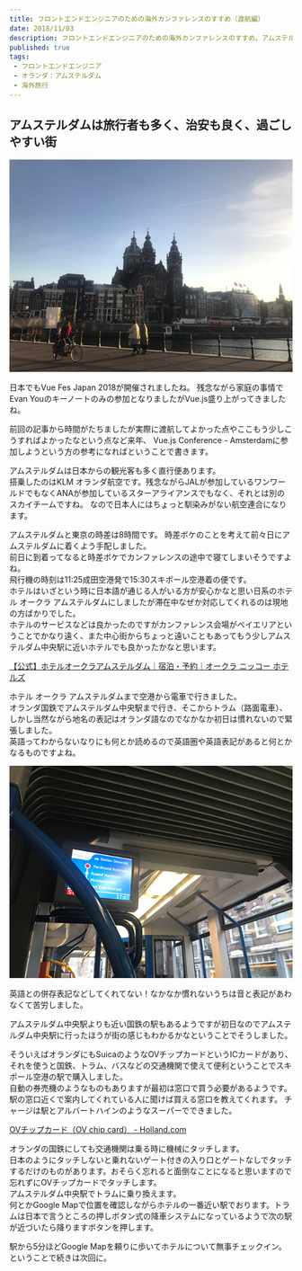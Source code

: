 ```yaml
---
title: フロントエンドエンジニアのための海外カンファレンスのすすめ（渡航編）
date: 2018/11/03
description: フロントエンドエンジニアのための海外カンファレンスのすすめ。アムステルダムで開催されたカンファレンスでの経験。
published: true
tags: 
 - フロントエンドエンジニア
 - オランダ：アムステルダム
 - 海外旅行
---
```


## アムステルダムは旅行者も多く、治安も良く、過ごしやすい街

![Amsterdam](/images/photos/IMG_1211.JPG "Amsterdam")

日本でもVue Fes Japan 2018が開催されましたね。
残念ながら家庭の事情でEvan Youのキーノートのみの参加となりましたがVue.js盛り上がってきましたね。

前回の記事から時間がたちましたが実際に渡航してよかった点やここもう少しこうすればよかったなという点など来年、
Vue.js Conference - Amsterdamに参加しようという方の参考になればということで書きます。

<!-- more -->

アムステルダムは日本からの観光客も多く直行便あります。  
搭乗したのはKLM オランダ航空です。残念ながらJALが参加しているワンワールドでもなくANAが参加しているスターアライアンスでもなく、それとは別のスカイチームですね。
なので日本人にはちょっと馴染みがない航空連合になります。

アムステルダムと東京の時差は8時間です。
時差ボケのことを考えて前々日にアムステルダムに着くよう手配しました。  
前日に到着ってなると時差ボケでカンファレンスの途中で寝てしまいそうですよね。  
飛行機の時刻は11:25成田空港発で15:30スキポール空港着の便です。  
ホテルはいざという時に日本語が通じる人がいる方が安心かなと思い日系のホテル オークラ アムステルダムにしましたが滞在中なぜか対応してくれるのは現地の方ばかりでした。  
ホテルのサービスなどは良かったのですがカンファレンス会場がベイエリアということでかなり遠く、また中心街からちょっと遠いこともあってもう少しアムステルダム中央駅に近いホテルでも良かったかなと思います。  

[【公式】ホテルオークラアムステルダム｜宿泊・予約｜オークラ ニッコー ホテルズ](https://www.okura-nikko.com/ja/netherlands/amsterdam/hotel-okura-amsterdam/)

ホテル オークラ アムステルダムまで空港から電車で行きました。  
オランダ国鉄でアムステルダム中央駅まで行き、そこからトラム（路面電車）、しかし当然ながら地名の表記はオランダ語なのでなかなか初日は慣れないので緊張しました。  
英語ってわからないなりにも何とか読めるので英語圏や英語表記があると何とかなるものですよね。  

![Tram](/images/photos/IMG_1221.JPG "Tram")

英語との併存表記などしてくれてない！なかなか慣れないうちは音と表記があわなくて苦労しました。

アムステルダム中央駅よりも近い国鉄の駅もあるようですが初日なのでアムステルダム中央駅に行ったほうが街の感じもわかるかなということでそうしました。

そういえばオランダにもSuicaのようなOVチップカードというICカードがあり、それを使うと国鉄、トラム、バスなどの交通機関で使えて便利ということでスキポール空港の駅で購入しました。  
自動の券売機のようなものもありますが最初は窓口で買う必要があるようです。駅の窓口近くで案内してくれている人に聞けば買える窓口を教えてくれます。
チャージは駅とアルバートハインのようなスーパーでできました。

[OVチップカード（OV chip card） - Holland.com](https://www.holland.com/jp/tourism/plan-your-holiday/getting-around-holland/public-transport/ov-chip-card-jp-1.htm)

オランダの国鉄にしても交通機関は乗る時に機械にタッチします。  
日本のようにタッチしないと乗れないゲート付きの入り口とゲートなしでタッチするだけのものがあります。おそらく忘れると面倒なことになると思いますので忘れずにOVチップカードでタッチします。  
アムステルダム中央駅でトラムに乗り換えます。  
何とかGoogle Mapで位置を確認しながらホテルの一番近い駅でおります。トラムは日本で言うところの押しボタン式の降車システムになっているようで次の駅が近づいたら降りますボタンを押します。  

駅から5分ほどGoogle Mapを頼りに歩いてホテルについて無事チェックイン。
ということで続きは次回に。